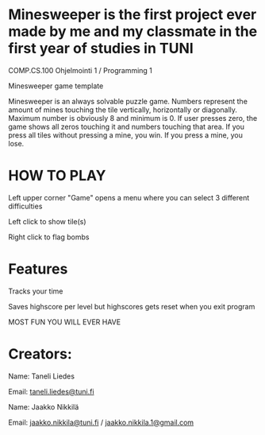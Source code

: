 # Minesweeper is the first project ever made by me and my classmate in the first year of studies in TUNI 
COMP.CS.100 Ohjelmointi 1 / Programming 1

Minesweeper game template

Minesweeper is an always solvable puzzle game. Numbers represent the amount of
mines touching the tile vertically, horizontally or diagonally. Maximum number
is obviously 8 and minimum is 0. If user presses zero, the game shows all zeros
touching it and numbers touching that area. If you press all tiles
without pressing a mine, you win. If you press a mine, you lose.

# HOW TO PLAY
Left upper corner "Game" opens a menu where you can select 3 different difficulties

Left click to show tile(s)

Right click to flag bombs

# Features
Tracks your time

Saves highscore per level but highscores gets reset when you exit program

MOST FUN YOU WILL EVER HAVE

# Creators:
Name: Taneli Liedes

Email: taneli.liedes@tuni.fi

Name: Jaakko Nikkilä

Email: jaakko.nikkila@tuni.fi / jaakko.nikkila.1@gmail.com
